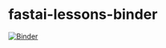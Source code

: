 # fastai-lessons-binder

[![Binder](https://mybinder.org/badge_logo.svg)](https://mybinder.org/v2/gl/somegmrgrl%2Ffastai-lessons-binder/master)